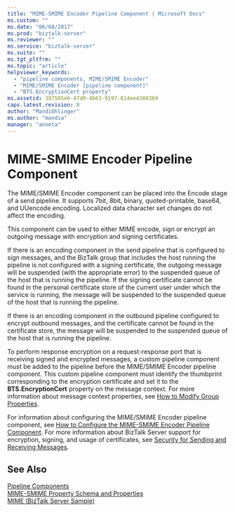 ```yaml
---
title: "MIME-SMIME Encoder Pipeline Component | Microsoft Docs"
ms.custom: ""
ms.date: "06/08/2017"
ms.prod: "biztalk-server"
ms.reviewer: ""
ms.service: "biztalk-server"
ms.suite: ""
ms.tgt_pltfrm: ""
ms.topic: "article"
helpviewer_keywords: 
  - "pipeline components, MIME/SMIME Encoder"
  - "MIME/SMIME Encoder [pipeline component]"
  - "BTS.EncryptionCert property"
ms.assetid: 397505e6-47d0-4b63-9197-814ee4388369
caps.latest.revision: 8
author: "MandiOhlinger"
ms.author: "mandia"
manager: "anneta"
---
```

# MIME-SMIME Encoder Pipeline Component
The MIME/SMIME Encoder component can be placed into the Encode stage of a send pipeline. It supports 7bit, 8bit, binary, quoted-printable, base64, and UUencode encoding. Localized data character set changes do not affect the encoding.  
  
 This component can be used to either MIME encode, sign or encrypt an outgoing message with encryption and signing certificates.  
  
 If there is an encoding component in the send pipeline that is configured to sign messages, and the BizTalk group that includes the host running the pipeline is not configured with a signing certificate, the outgoing message will be suspended (with the appropriate error) to the suspended queue of the host that is running the pipeline. If the signing certificate cannot be found in the personal certificate store of the current user under which the service is running, the message will be suspended to the suspended queue of the host that is running the pipeline.  
  
 If there is an encoding component in the outbound pipeline configured to encrypt outbound messages, and the certificate cannot be found in the certificate store, the message will be suspended to the suspended queue of the host that is running the pipeline.  
  
 To perform response encryption on a request-response port that is receiving signed and encrypted messages, a custom pipeline component must be added to the pipeline before the MIME/SMIME Encoder pipeline component. This custom pipeline component must identify the thumbprint corresponding to the encryption certificate and set it to the **BTS.EncryptionCert** property on the message context. For more information about message context properties, see [How to Modify Group Properties](../core/how-to-modify-group-properties.md).  
  
 For information about configuring the MIME/SMIME Encoder pipeline component, see [How to Configure the MIME-SMIME Encoder Pipeline Component](../core/how-to-configure-the-mime-smime-encoder-pipeline-component.md). For more information about BizTalk Server support for encryption, signing, and usage of certificates, see [Security for Sending and Receiving Messages](../core/security-for-sending-and-receiving-messages.md).  
  
## See Also  
 [Pipeline Components](../core/pipeline-components.md)   
 [MIME-SMIME Property Schema and Properties](../core/mime-smime-property-schema-and-properties.md)   
 [MIME (BizTalk Server Sample)](../core/mime-biztalk-server-sample.md)